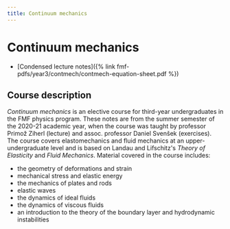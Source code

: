 ```yaml
---
title: Continuum mechanics
---
```

# Continuum mechanics

<!-- - [Solved exercises]({% link fmf-pdfs/year3/contmech/contmech-exercises.pdf %}) (quite raw; needs editing) -->
- [Condensed lecture notes]({% link fmf-pdfs/year3/contmech/contmech-equation-sheet.pdf %})

## Course description
*Continuum mechanics* is an elective course for third-year undergraduates in the FMF physics program. These notes are from the summer semester of the 2020-21 academic year, when the course was taught by professor Primož Ziherl (lecture) and assoc. professor Daniel Svenšek (exercises). The course covers elastomechanics and fluid mechanics at an upper-undergraduate level and is based on Landau and Lifschitz's *Theory of Elasticity* and *Fluid Mechanics*. Material covered in the course includes:
- the geometry of deformations and strain
- mechanical stress and elastic energy
- the mechanics of plates and rods
- elastic waves
- the dynamics of ideal fluids
- the dynamics of viscous fluids
- an introduction to the theory of the boundary layer and hydrodynamic instabilities
